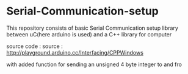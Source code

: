 # Serial-Communication-setup
This repository consists of basic Serial Communication setup library between uC(here arduino is used) and a C++ library for computer

source code : source : http://playground.arduino.cc/Interfacing/CPPWindows

with added function for sending an unsigned 4 byte integer to and fro

